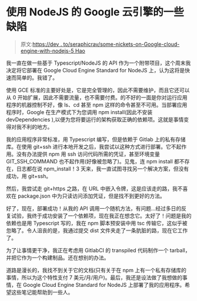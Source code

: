 # 使用 NodeJS 的 Google 云引擎的一些缺陷

> 原文:[https://dev . to/seraphicrav/some-nickets-on-Google-cloud-engine-with-nodejs-5 Hao](https://dev.to/seraphicrav/some-pitfalls-on-google-cloud-engine-with-nodejs-5hao)

我一直在做一些基于 Typescript/NodeJS 的 API 作为一个附带项目，这个周末我决定将它部署在 Google Cloud Engine Standard for NodeJS 上，认为这将是快速而简单的。我错了。

使用 GCE 标准的主要好处是，它是完全管理的，因此不需要维护，而且它还可以从 0 开始扩展，因此不需要流量，也不需要付费。的不好的一面是你对运行应用程序的机器控制不好，像 ls、cd 甚至 npm 这样的命令甚至不可用。当部署应用程序时，Google 在生产模式下为您调用 npm install(因此不安装 devDependencies ),以便为您将要运行的架构获取正确的依赖项。这就是事情变得对我不利的地方。

我的应用程序非常标准，用 Typescript 编写，但是依赖于 Gitlab 上的私有存储库。在使用 git+ssh 进行本地开发之后，我尝试以这种方式进行部署。它不起作用。没有办法提供 npm 用 ssh 访问代码所需的凭证，甚至环境变量 GIT_SSH_COMMAND 也不起作用(好像被忽略了)。见鬼，连 npm install 都不存在，日志都在说 npm_install！3 天来，我一直试图寻找另一个解决方案，但没有成功，用 git+ssh。

然后，我尝试走 git+https 之路，在 URL 中嵌入令牌，这是应该走的路，我不喜欢在 package.json 中为只读访问添加凭证，但是找不到更好的方法。

好了，现在，部署成功！从我的 API 调用一个随机方法，有问题...经过多日的反复试验，我终于成功安装了一个依赖项，现在我正在想念它。太好了！问题是我的依赖也是用 Typescript 写的，我在 npm 脚本预安装中用 tsc 传输它，这似乎被忽略了。令人沮丧的是，我通过提交 dist 文件夹走了一条肮脏的路，现在它工作了。

为了让事情更干净，我正在考虑用 GitlabCI 的 transpiled 代码制作一个 tarball，并把它作为一个构建制品。还在想别的办法。

道路是漫长的，我找不到关于它的文档(只有关于在 npm 上有一个私有存储库的事情，所以为这个特性支付 7 美元/月/用户)。最后，我还是设法做了我想做的事情，在 Google Cloud Engine Standard for NodeJS 上部署了我的应用程序。希望这些笔记能帮助到一些人。